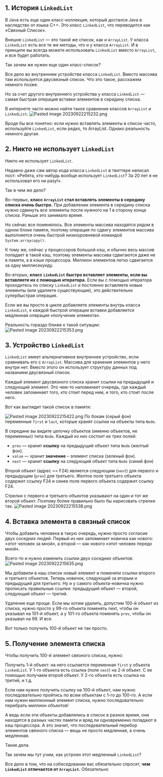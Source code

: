 ## 1. История `LinkedList`

В Java есть еще один класс-коллекция, который достался Java в наследство от языка C++. Это класс `LinkedList`, что переводится как «Связный Список».

Внешне `LinkedList` — это такой же список, как и `ArrayList`. У класса `LinkedList` есть все те же методы, что и у класса `ArrayList`. И в принципе вы всегда можете использовать `LinkedList` вместо `ArrayList`, и все будет работать.

Так зачем же нужен еще один класс-список?

Все дело во внутреннем устройстве класса `LinkedList`. Вместо массива там используется двусвязный список. Что это такое, расскажем немного позже.

Но за счет другого внутреннего устройства у класса `LinkedList` — самая быстрая операция вставки элементов в середину списка.

В интернете часто можно найти такое сравнение классов `ArrayList` и `LinkedList`:
![Pasted image 20230922215232.png](..%2F..%2F..%2F..%2FAppData%2FLocal%2FTemp%2FPasted%20image%2020230922215232.png)

Вроде бы все понятно: если нужно вставлять элементы в список часто, используйте `LinkedList`, если редко, то ArrayList. Однако реальность немного другая.

## 2. Никто не использует `LinkedList`

Никто не использует `LinkedList`.

Недавно даже сам автор кода класса `LinkedList` в твиттере написал пост: «Ребята, кто-нибудь вообще использует `LinkedList`? За 20 лет я не использовал его ни разу!».

Так в чем же дело?

Во-первых, **класс `ArrayList` стал вставлять элементы в середину списка очень быстро.** При добавлении элемента в середину списка нужно сдвинуть все элементы после нужного на 1 в сторону конца списка. Раньше это занимало время.

Но сейчас все поменялось. Все элементы массива находятся рядом в одном блоке памяти, поэтому операция по сдвигу элементов массива выполняется очень быстрой низкоуровневой командой `System.arraycopy()`.

К тому же, сейчас у процессоров большой кэш, и обычно весь массив попадает в такой кэш, поэтому элементы массива сдвигаются даже не в памяти, а в кэше процессора. Миллион элементов легко сдвигается за одну миллисекунду.

Во-вторых, **класс `LinkedList` быстро вставляет элементы, если вы вставляете их с помощью итератора.** Если вы с помощью итератора проходитесь по списку `LinkedList` и постоянно вставляете новые элементы (или удаляете существующие), это действительно супербыстрая операция.

Если же вы просто в цикле добавляете элементы внутрь класса `LinkedList`, к каждой быстрой операции вставки добавляется медленная операция «получение элемента».

Реальность гораздо ближе к такой ситуации:
![Pasted image 20230922215353.png](..%2F..%2F..%2F..%2FAppData%2FLocal%2FTemp%2FPasted%20image%2020230922215353.png)

## 3. Устройство `LinkedList`

`LinkedList` имеет альтернативное внутреннее устройство, если сравнивать его с `ArrayList`. Массива для хранения элементов у него внутри нет. Вместо этого он использует структуру данных под названием двусвязный список.

Каждый элемент двусвязного списка хранит ссылки на предыдущий и следующий элемент. Это чем-то напоминает очередь, где каждый человек запоминает того, кто стоит перед ним, и того, кто стоит после него.

Вот как выглядит такой список в памяти:

![Pasted image 20230922215422.png](..%2F..%2F..%2F..%2FAppData%2FLocal%2FTemp%2FPasted%20image%2020230922215422.png)
По бокам (серый фон) переменные `first` и `last`, которые хранят ссылки на объекты типа `Node`.

В середине вы видите цепочку объектов (именно объектов, не переменных) типа `Node`. Каждый из них состоит их трех полей:

- `prev` — хранит **ссылку** на предыдущий объект типа `Node` (желтый фон).
- `value` — хранит **значение** – элемент списка (зеленый фон).
- `next` — хранит **ссылку** на следующий объект типа `Node` (синий фон)

Второй объект (адрес == F24) является следующим (`next`) для первого и предыдущим (`prev`) для третьего. Желтое поле третьего объекта содержит ссылку F24 и синее поле первого объекта содержит ссылку F24.

Стрелки с первого и третьего объектов указывают на один и тот же второй объект. Поэтому более правильно было бы нарисовать стрелки так.
![Pasted image 20230922215538.png](..%2F..%2F..%2F..%2FAppData%2FLocal%2FTemp%2FPasted%20image%2020230922215538.png)

## 4. Вставка элемента в связный список

Чтобы добавить человека в такую очередь, нужно просто согласие двух соседних людей. Первый из них запоминает новичка как нового: «этот человек за мной», а второй — как нового «этот человек передо мной».

Всего-то и нужно изменить ссылки двух соседних объектов:
![Pasted image 20230922215635.png](..%2F..%2F..%2F..%2FAppData%2FLocal%2FTemp%2FPasted%20image%2020230922215635.png)

Мы добавили в наш список новый элемент и поменяли ссылки второго и третьего объектов. Теперь новичок, следующий за вторым и предыдущий для третьего. Ну и у самого объекта-новичка нужно прописать правильные ссылки: предыдущий объект — второй, следующий объект — третий.

Удаление еще проще. Если мы хотим удалить, допустим 100-й объект из списка, нужно просто у 99-го объекта поменять next, чтобы он указывал на 101-й объект, а у 101-го объекта поменять `prev`, чтобы он указывал на 99. И все.

Вот только получить 100-й объект не так просто.

## 5. Получение элемента списка

Чтобы получить 100-й элемент связного списка, нужно:

Получить 1-й объект: на него ссылается переменная `first` у объекта `LinkedList`. У 1-го объекта есть ссылка (поле `next`) на 2-й объект. С ее помощью получаем второй объект. У 2-го объекта есть ссылка на третий, и т.д.

Если нам нужно получить ссылку на 100-й объект, нам нужно последовательно пройтись по всем объектам с 1-го до 100-го. А если нам нужен миллионный элемент списка, нужно последовательно перебрать миллион объектов!

А ведь если эти объекты добавлялись в список в разное время, они находятся в разных частях памяти и вряд ли одновременно попадают в кэш процессора. А это значит, что последовательный перебор элементов связного списка — вещь не просто медленная, а очень медленная.

Такие дела.

Так зачем мы тут учим, как устроен этот медленный `LinkedList`?

Все дело в том, что на собеседовании вас обязательно спросят, **чем `LinkedList` отличается от `ArrayList`.** Обязательно